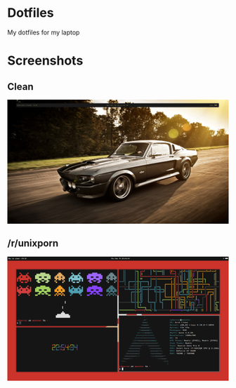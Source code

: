 # Dotfiles
My dotfiles for my laptop

Screenshots
===========
Clean
-----
![clean](https://raw.githubusercontent.com/CarloBarraco/Dotfiles/toadv1/scrots/clean.png)

/r/unixporn
-----------
![unixporn](https://raw.githubusercontent.com/CarloBarraco/Dotfiles/toadv1/scrots/unixporn.png)
